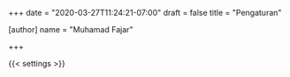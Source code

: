 +++
date = "2020-03-27T11:24:21-07:00"
draft = false
title = "Pengaturan"

[author]
  name = "Muhamad Fajar"

+++

{{< settings >}}
